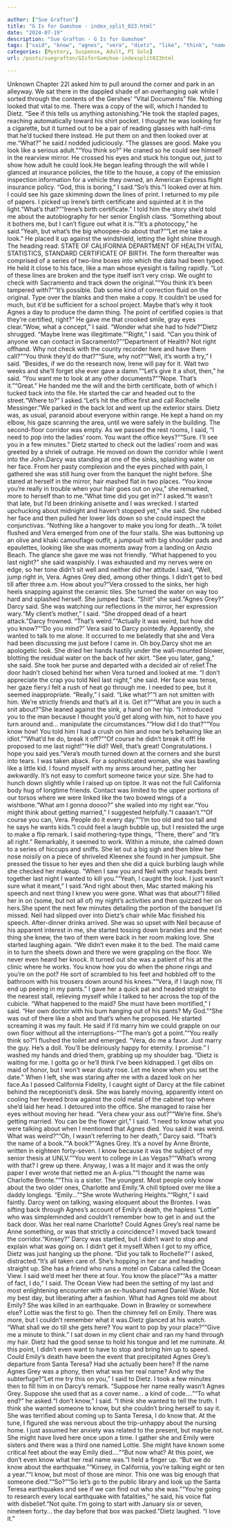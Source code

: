 ```yaml
---

author: ["Sue Grafton"]
title: "G Is for Gumshoe - index_split_023.html"
date: "2024-07-19"
description: "Sue Grafton - G Is for Gumshoe"
tags: ["said", "know", "agnes", "vera", "dietz", "like", "think", "name", "could", "let", "back", "get", "darcy", "right", "started", "grey", "emily", "see", "look", "want", "night", "turned", "make", "eye", "told"]
categories: [Mystery, Suspense, Adult, PI Solo]
url: /posts/suegrafton/GIsforGumshoe-indexsplit023html

---
```



Unknown
Chapter 22I asked him to pull around the corner and park in an alleyway. We sat there in the dappled shade of an overhanging oak while I sorted through the contents of the Gershes’ “Vital Documents” file. Nothing looked that vital to me. There was a copy of the will, which I handed to Dietz. “See if this tells us anything astonishing.”He took the stapled pages, reaching automatically toward his shirt pocket. I thought he was looking for a cigarette, but it turned out to be a pair of reading glasses with half-rims that he’d tucked there instead. He put them on and then looked over at me.“What?” he said.I nodded judiciously. “The glasses are good. Make you look like a serious adult.”“You think so?” He craned so he could see himself in the rearview mirror. He crossed his eyes and stuck his tongue out, just to show how adult he could look.He began leafing through the will while I glanced at insurance policies, the title to the house, a copy of the emission inspection information for a vehicle they owned, an American Express flight insurance policy. “God, this is boring,” I said.“So’s this.”I looked over at him. I could see his gaze skimming down the lines of print. I returned to my pile of papers. I picked up Irene’s birth certificate and squinted at it in the light.“What’s that?”“Irene’s birth certificate.” I told him the story she’d told me about the autobiography for her senior English class. “Something about it bothers me, but I can’t figure out what it is.”“It’s a photocopy,” he said.“Yeah, but what’s the big whoopee-do about that?”“Let me take a look.” He placed it up against the windshield, letting the light shine through. The heading read: STATE OF CALIFORNIA DEPARTMENT OF HEALTH VITAL STATISTICS, STANDARD CERTIFICATE OF BIRTH. The form thereafter was comprised of a series of two-line boxes into which the data had been typed. He held it close to his face, like a man whose eyesight is failing rapidly. “Lot of these lines are broken and the type itself isn’t very crisp. We ought to check with Sacramento and track down the original.”“You think it’s been tampered with?”“It’s possible. Dab some kind of correction fluid on the original. Type over the blanks and then make a copy. It couldn’t be used for much, but it’d be sufficient for a school project. Maybe that’s why it took Agnes a day to produce the damn thing. The point of certified copies is that they’re certified, right?” He gave me that crooked smile, gray eyes clear.“Wow, what a concept,” I said. “Wonder what she had to hide?”Dietz shrugged. “Maybe Irene was illegitimate.”“Right,” I said. “Can you think of anyone we can contact in Sacramento?”“Department of Health? Not right offhand. Why not check with the county recorder here and have them call?”“You think they’d do that?”“Sure, why not?”“Well, it’s worth a try,” I said. “Besides, if we do the research now, Irene will pay for it. Wait two weeks and she’ll forget she ever gave a damn.”“Let’s give it a shot, then,” he said. “You want me to look at any other documents?”“Nope. That’s it.”“Great.” He handed me the will and the birth certificate, both of which I tucked back into the file. He started the car and headed out to the street.“Where to?” I asked.“Let’s hit the office first and call Rochelle Messinger.”We parked in the back lot and went up the exterior stairs. Dietz was, as usual, paranoid about everyone within range. He kept a hand on my elbow, his gaze scanning the area, until we were safely in the building. The second-floor corridor was empty. As we passed the rest rooms, I said, “I need to pop into the ladies’ room. You want the office keys?”“Sure. I’ll see you in a few minutes.” Dietz started to check out the ladies’ room and was greeted by a shriek of outrage. He moved on down the corridor while I went into the John.Darcy was standing at one of the sinks, splashing water on her face. From her pasty complexion and the eyes pinched with pain, I gathered she was still hung over from the banquet the night before. She stared at herself in the mirror, hair mashed flat in two places. “You know you’re really in trouble when your hair goes out on you,” she remarked, more to herself than to me.“What time did you get in?” I asked.“It wasn’t that late, but I’d been drinking anisette and I was wrecked. I started upchucking about midnight and haven’t stopped yet,” she said. She rubbed her face and then pulled her lower lids down so she could inspect the conjunctivas. “Nothing like a hangover to make you long for death...”A toilet flushed and Vera emerged from one of the four stalls. She was buttoning up an olive and khaki camouflage outfit, a jumpsuit with big shoulder pads and epaulettes, looking like she was moments away from a landing on Anzio Beach. The glance she gave me was not friendly. “What happened to you last night?” she said waspishly. I was exhausted and my nerves were on edge, so her tone didn’t sit well and neither did her attitude.I said, “Well, jump right in, Vera. Agnes Grey died, among other things. I didn’t get to bed till after three a.m. How about you?”Vera crossed to the sinks, her high heels snapping against the ceramic tiles. She turned the water on way too hard and splashed herself. She jumped back. “Shit!” she said.“Agnes Grey?” Darcy said. She was watching our reflections in the mirror, her expression wary.“My client’s mother,” I said. “She dropped dead of a heart attack.”Darcy frowned. “That’s weird.”“Actually it was weird, but how did you know?”“Do you mind?” Vera said to Darcy pointedly. Apparently, she wanted to talk to me alone. It occurred to me belatedly that she and Vera had been discussing me just before I came in. Oh boy.Darcy shot me an apologetic look. She dried her hands hastily under the wall-mounted blower, blotting the residual water on the back of her skirt. “See you later, gang,” she said. She took her purse and departed with a decided air of relief.The door hadn’t closed behind her when Vera turned and looked at me. “I don’t appreciate the crap you told Neil last night,” she said. Her face was tense, her gaze fiery.I felt a rush of heat go through me. I needed to pee, but it seemed inappropriate. “Really,” I said. “Like what?”“I am not smitten with him. We’re strictly friends and that’s all it is. Get it?”“What are you in such a snit about?”She leaned against the sink, a hand on her hip. “I introduced you to the man because I thought you’d get along with him, not to have you turn around and... manipulate the circumstances.”“How did I do that?”“You know how! You told him I had a crush on him and now he’s behaving like an idiot.”“What’d he do, break it off?”“Of course he didn’t break it off! He proposed to me last night!”“He did? Well, that’s great! Congratulations. I hope you said yes.”Vera’s mouth turned down at the corners and she burst into tears. I was taken aback. For a sophisticated woman, she was bawling like a little kid. I found myself with my arms around her, patting her awkwardly. It’s not easy to comfort someone twice your size. She had to hunch down slightly while I raised up on tiptoe. It was not the full California body hug of longtime friends. Contact was limited to the upper portions of our torsos where we were linked like the two bowed wings of a wishbone.“What am I gonna doooo?” she wailed into my right ear.“You might think about getting married,” I suggested helpfully.“I caaaan’t.”“Of course you can, Vera. People do it every day.”“I’m too old and too tall and he says he wants kids.”I could feel a laugh bubble up, but I resisted the urge to make a flip remark. I said mothering-type things, “There, there” and “It’s all right.” Remarkably, it seemed to work. Within a minute, she calmed down to a series of hiccups and sniffs. She let out a big sigh and then blew her nose noisily on a piece of shriveled Kleenex she found in her jumpsuit. She pressed the tissue to her eyes and then she did a quick burbling laugh while she checked her makeup. “When I saw you and Neil with your heads bent together last night I wanted to kill you.”“Yeah, I caught the look. I just wasn’t sure what it meant,” I said.“And right about then, Mac started making his speech and next thing I knew you were gone. What was that about?”I filled her in on (some, but not all of) my night’s activities and then quizzed her on hers.She spent the next few minutes detailing the portion of the banquet I’d missed. Neil had slipped over into Dietz’s chair while Mac finished his speech. After-dinner drinks arrived. She was so upset with Neil because of his apparent interest in me, she started tossing down brandies and the next thing she knew, the two of them were back in her room making love. She started laughing again. “We didn’t even make it to the bed. The maid came in to turn the sheets down and there we were grappling on the floor. We never even heard her knock. It turned out she was a patient of his at the clinic where he works. You know how you do when the phone rings and you’re on the pot? He sort of scrambled to his feet and hobbled off to the bathroom with his trousers down around his knees.”“Vera, if I laugh now, I’ll end up peeing in my pants.” I gave her a quick pat and headed straight to the nearest stall, relieving myself while I talked to her across the top of the cubicle. “What happened to the maid? She must have been mortified,” I said. “Her own doctor with his bum hanging out of his pants? My God.”“She was out of there like a shot and that’s when he proposed. He started screaming it was my fault. He said if I’d marry him we could grapple on our own floor without all the interruptions-”“The man’s got a point.”“You really think so?”I flushed the toilet and emerged. “Vera, do me a favor. Just marry the guy. He’s a doll. You’ll be deliriously happy for eternity. I promise.” I washed my hands and dried them, grabbing up my shoulder bag. “Dietz is waiting for me. I gotta go or he’ll think I’ve been kidnapped. I get dibs on maid of honor, but I won’t wear dusty rose. Let me know when you set the date.” When I left, she was staring after me with a dazed look on her face.As I passed California Fidelity, I caught sight of Darcy at the file cabinet behind the receptionist’s desk. She was barely moving, apparently intent on cooling her fevered brow against the cold metal of the cabinet top where she’d laid her head. I detoured into the office. She managed to raise her eyes without moving her head. “Vera chew your ass out?”“We’re fine. She’s getting married. You can be the flower girl,” I said. “I need to know what you were talking about when I mentioned that Agnes died. You said it was weird. What was weird?”“Oh, I wasn’t referring to her death,” Darcy said. “That’s the name of a book.”“A book?”“Agnes Grey. It’s a novel by Anne Bronte, written in eighteen forty-seven. I know because it was the subject of my senior thesis at UNLV.”“You went to college in Las Vegas?”“What’s wrong with that? I grew up there. Anyway, I was a lit major and it was the only paper I ever wrote that netted me an A-plus.”“I thought the name was Charlotte Bronte.”“This is a sister. The youngest. Most people only know about the two older ones, Charlotte and Emily.”A chill tiptoed over me like a daddy longlegs. “Emily...”“She wrote Wuthering Heights.”“Right,” I said faintly. Darcy went on talking, waxing eloquent about the Brontes. I was sifting back through Agnes’s account of Emily’s death, the hapless “Lottie” who was simpleminded and couldn’t remember how to get in and out the back door. Was her real name Charlotte? Could Agnes Grey’s real name be Anne something, or was that strictly a coincidence? I moved back toward the corridor.“Kinsey?” Darcy was startled, but I didn’t want to stop and explain what was going on. I didn’t get it myself.When I got to my office, Dietz was just hanging up the phone. “Did you talk to Rochelle?” I asked, distracted.“It’s all taken care of. She’s hopping in her car and heading straight up. She has a friend who runs a motel on Cabana called the Ocean View. I said we’d meet her there at four. You know the place?”“As a matter of fact, I do,” I said. The Ocean View had been the setting of my last and most enlightening encounter with an ex-husband named Daniel Wade. Not my best day, but liberating after a fashion. What had Agnes told me about Emily? She was killed in an earthquake. Down in Brawley or somewhere else? Lottie was the first to go. Then the chimney fell on Emily. There was more, but I couldn’t remember what it was.Dietz glanced at his watch. “What shall we do till she gets here? You want to pop by your place?”“Give me a minute to think.” I sat down in my client chair and ran my hand through my hair. Dietz had the good sense to hold his tongue and let me ruminate. At this point, I didn’t even want to have to stop and bring him up to speed. Could Emily’s death have been the event that precipitated Agnes Grey’s departure from Santa Teresa? Had she actually been here? If the name Agnes Grey was a phony, then what was her real name? And why the subterfuge?“Let me try this on you,” I said to Dietz. I took a few minutes then to fill him in on Darcy’s remark. “Suppose her name really wasn’t Agnes Grey. Suppose she used that as a cover name... a kind of code....”“To what end?” he asked.“I don’t know,” I said. “I think she wanted to tell the truth. I think she wanted someone to know, but she couldn’t bring herself to say it. She was terrified about coming up to Santa Teresa, I do know that. At the tune, I figured she was nervous about the trip-unhappy about the nursing home. I just assumed her anxiety was related to the present, but maybe not. She might have lived here once upon a time. I gather she and Emily were sisters and there was a third one named Lottie. She might have known some critical feet about the way Emily died....”“But now what? At this point, we don’t even know what her real name was.”I held a finger up. “But we do know about the earthquake.”“Kinsey, in California, you’re talking eight or ten a year.”“I know, but most of those are minor. This one was big enough that someone died.”“So?”“So let’s go to the public library and look up the Santa Teresa earthquakes and see if we can find out who she was.”“You’re going to research every local earthquake with fatalities,” he said, his voice flat with disbelief.“Not quite. I’m going to start with January six or seven, nineteen forty... the day before that box was packed.”Dietz laughed. “I love it.”
